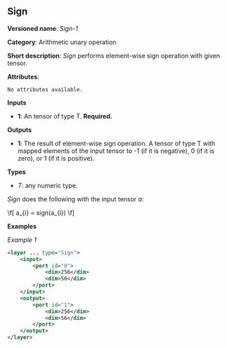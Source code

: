 ## Sign <a name="Sign"></a>

**Versioned name**: *Sign-1*

**Category**: Arithmetic unary operation 

**Short description**: *Sign* performs element-wise sign operation with given tensor.

**Attributes**:

    No attributes available.

**Inputs**

* **1**: An tensor of type T. **Required.**

**Outputs**

* **1**: The result of element-wise sign operation. A tensor of type T with mapped elements of the input tensor to -1 (if it is negative), 0 (if it is zero), or 1 (if it is positive).

**Types**

* *T*: any numeric type.

*Sign* does the following with the input tensor *a*:

\f[
a_{i} = sign(a_{i})
\f]

**Examples**

*Example 1*

```xml
<layer ... type="Sign">
    <input>
        <port id="0">
            <dim>256</dim>
            <dim>56</dim>
        </port>
    </input>
    <output>
        <port id="1">
            <dim>256</dim>
            <dim>56</dim>
        </port>
    </output>
</layer>
```